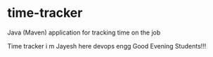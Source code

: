 # time-tracker
Java (Maven) application for tracking time on the job

Time tracker
i m Jayesh here devops engg
Good Evening Students!!!
